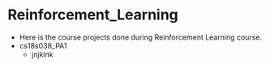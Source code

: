 # Reinforcement_Learning
* Here is the course projects done during Reinforcement Learning course.
* cs18s038_PA1
  * jnjklnk
